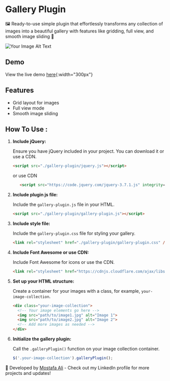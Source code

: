 # Gallery Plugin

🖼️ Ready-to-use simple plugin that effortlessly transforms any collection of images into a beautiful gallery with features like gridding, full view, and smooth image sliding 🚀


![Your Image Alt Text](https://drive.google.com/uc?export=view&id=1SczNMpWETKq6r5Yz-CETEnYrElpci7W9)


## Demo

View the live demo [here](https://mo3lii.github.io/Gallery-Project/){:width="300px"}

## Features

- Grid layout for images
- Full view mode
- Smooth image sliding

## How To Use : 

1. **Include jQuery:**

   Ensure you have jQuery included in your project. You can download it or use a CDN.

    ```html
    <script src="./gallery-plugin/jquery.js"></script>
    ```
      or use CDN
   ```html
      <script src="https://code.jquery.com/jquery-3.7.1.js" integrity="sha256-eKhayi8LEQwp4NKxN+CfCh+3qOVUtJn3QNZ0TciWLP4=" crossorigin="anonymous"></script>
   ```

2. **Include plugin js file:**

   Include the `gallery-plugin.js` file in your HTML.

    ```html
    <script src="./gallery-plugin/gallery-plugin.js"></script>
    ```

4. **Include  style file:**

   Include the `gallery-plugin.css` file for styling your gallery.

    ```html
    <link rel="stylesheet" href="./gallery-plugin/gallery-plugin.css" />
    ```

5. **Include Font Awesome or use CDN:**

   Include Font Awesome for icons or use the CDN.

    ```html
    <link rel="stylesheet" href="https://cdnjs.cloudflare.com/ajax/libs/font-awesome/6.5.1/css/all.min.css"/>
    ```

6. **Set up your HTML structure:**

   Create a container for your images with a class, for example, `your-image-collection`.

    ```html
    <div class="your-image-collection">
      <!-- Your image elements go here -->
      <img src="path/to/image1.jpg" alt="Image 1">
      <img src="path/to/image2.jpg" alt="Image 2">
      <!-- Add more images as needed -->
    </div>
    ```

7. **Initialize the gallery plugin:**

   Call the `.galleryPlugin()` function on your image collection container.

    ```javascript
    $('.your-image-collection').galleryPlugin();
    ```

🚀 Developed by [Mostafa Ali](https://www.linkedin.com/in/mostafa-ali-462152203/) - Check out my LinkedIn profile for more projects and updates!

